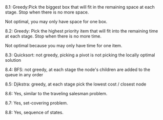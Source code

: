 8.1:
Greedy:Pick the biggest box that will fit in the remaining space at each stage. Stop when there is no more space.

Not optimal, you may only have space for one box.

8.2:
Greedy: Pick the highest priority item that will fit into the remaining time at each stage. Stop when there is no more time.

Not optimal because you may only have time for one item.

8.3:
Quicksort: not greedy, picking a pivot is not picking the locally optimal solution

8.4:
BFS: not greedy, at each stage the node's children are added to the queue in any order

8.5:
Djikstra: greedy, at each stage pick the lowest cost / closest node

8.6:
Yes, similar to the traveling salesman problem.

8.7:
Yes, set-covering problem.

8.8:
Yes, sequence of states.
